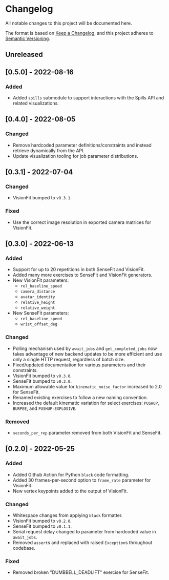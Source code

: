 # Changelog
All notable changes to this project will be documented here.

The format is based on [Keep a Changelog](https://keepachangelog.com/en/1.0.0/),
and this project adheres to [Semantic Versioning](https://semver.org/spec/v2.0.0.html).

## Unreleased

## [0.5.0] - 2022-08-16

### Added
- Added `spills` submodule to support interactions with the Spills API and related visualizations.

## [0.4.0] - 2022-08-05

### Changed

- Remove hardcoded parameter definitions/constraints and instead retrieve dynamically from the API.
- Update visualization tooling for job parameter distributions.

## [0.3.1] - 2022-07-04

### Changed

- VisionFit bumped to `v0.3.1`.

### Fixed

- Use the correct image resolution in exported camera matrices for VisionFit.

## [0.3.0] - 2022-06-13

### Added
- Support for up to 20 repetitions in both SenseFit and VisionFit.
- Added many more exercises to SenseFit and VisionFit generators.
- New VisionFit parameters:
  - `rel_baseline_speed`
  - `camera_distance`
  - `avatar_identity`
  - `relative_height`
  - `relative_weight`
- New SenseFit parameters:
  - `rel_baseline_speed`
  - `wrist_offset_deg`

### Changed
- Polling mechanism used by `await_jobs` and `get_completed_jobs` now takes advantage of new backend updates to be more efficient and use only a single HTTP request, regardless of batch size.
- Fixed/updated documentation for various parameters and their constraints.
- VisionFit bumped to `v0.3.0`.
- SenseFit bumped to `v0.2.0`.
- Maximum allowable value for `kinematic_noise_factor` increased to 2.0 for SenseFit.
- Renamed existing exercises to follow a new naming convention.
- Increased the default kinematic variation for select exercises: `PUSHUP`, `BURPEE`, and `PUSHUP-EXPLOSIVE`.

### Removed
- `seconds_per_rep` parameter removed from both VisionFit and SenseFit.

## [0.2.0] - 2022-05-25

### Added

- Added Github Action for Python `black` code formatting.
- Added 30 frames-per-second option to `frame_rate` parameter for VisionFit.
- New vertex keypoints added to the output of VisionFit.

### Changed

- Whitespace changes from applying `black` formatter.
- VisionFit bumped to `v0.2.0`.
- SenseFit bumped to `v0.1.1`.
- Serial request delay changed to parameter from hardcoded value in `await_jobs`.
- Removed `assert`s and replaced with raised `Exception`s throughout codebase.

### Fixed

- Removed broken "DUMBBELL_DEADLIFT" exercise for SenseFit.

